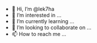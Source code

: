 - 👋 Hi, I’m @lek7ha
- 👀 I’m interested in ...
- 🌱 I’m currently learning ...
- 💞️ I’m looking to collaborate on ...
- 📫 How to reach me ...

<!---
lek7ha/lek7ha is a ✨ special ✨ repository because its `README.md` (this file) appears on your GitHub profile.
You can click the Preview link to take a look at your changes.
--->
